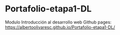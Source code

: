 # Portafolio-etapa1-DL
Modulo Introducción al desarrollo web
Github pages: https://albertoolivaresc.github.io/Portafolio-etapa1-DL/

